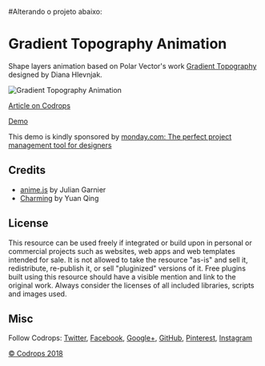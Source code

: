 #Alterando o projeto abaixo:
# Gradient Topography Animation

Shape layers animation based on Polar Vector's work [Gradient Topography](https://polarvectors.com/shop/textures/gradient-topography/) designed by Diana Hlevnjak.

![Gradient Topography Animation](https://tympanus.net/codrops/wp-content/uploads/2018/01/GradientTopographyAnimation_Featured-1.jpg)

[Article on Codrops](https://tympanus.net/codrops/?p=33779)

[Demo](http://tympanus.net/Development/GradientTopographyAnimation/)

This demo is kindly sponsored by [monday.com: The perfect project management tool for designers](http://go.thoughtleaders.io/MondayCodrops230118)

## Credits

- [anime.js](http://animejs.com/) by Julian Garnier
- [Charming](https://github.com/yuanqing/charming) by Yuan Qing

## License
This resource can be used freely if integrated or build upon in personal or commercial projects such as websites, web apps and web templates intended for sale. It is not allowed to take the resource "as-is" and sell it, redistribute, re-publish it, or sell "pluginized" versions of it. Free plugins built using this resource should have a visible mention and link to the original work. Always consider the licenses of all included libraries, scripts and images used.

## Misc

Follow Codrops: [Twitter](http://www.twitter.com/codrops), [Facebook](http://www.facebook.com/codrops), [Google+](https://plus.google.com/101095823814290637419), [GitHub](https://github.com/codrops), [Pinterest](http://www.pinterest.com/codrops/), [Instagram](https://www.instagram.com/codropsss/)

[© Codrops 2018](http://www.codrops.com)





